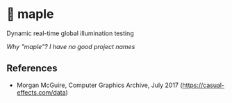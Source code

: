 # :maple_leaf: maple

Dynamic real-time global illumination testing

*Why "maple"? I have no good project names*

## References
- Morgan McGuire, Computer Graphics Archive, July 2017 (https://casual-effects.com/data)

